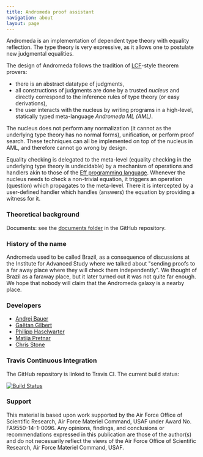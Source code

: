 ```yaml
---
title: Andromeda proof assistant
navigation: about
layout: page
---
```


Andromeda is an implementation of dependent type theory with equality reflection.
The type theory is very expressive, as it allows one to postulate new judgmental equalities.

The design of Andromeda follows the tradition of
[LCF](https://en.wikipedia.org/wiki/Logic_for_Computable_Functions)-style theorem provers:

* there is an abstract datatype of judgments,
* all constructions of judgments are done by a trusted *nucleus* and directly correspond
  to the inference rules of type theory (or easy derivations),
* the user interacts with the nucleus by writing programs in a high-level, statically
  typed meta-language *Andromeda ML (AML)*.

The nucleus does not perform any normalization (it cannot as the underlying type theory
has no normal forms), unification, or perform proof search. These techniques can all be
implemented on top of the nucleus in AML, and therefore cannot go wrong by design.

Equality checking is delegated to the meta-level (equality checking in the underlying
type theory is undecidable) by a mechanism of operations and handlers akin to those of the
[Eff programming language](http://www.eff-lang.org). Whenever the nucleus needs to check a
non-trivial equation, it triggers an operation (question) which propagates to the
meta-level. There it is intercepted by a user-defined handler which handles (answers) the
equation by providing a witness for it.

### Theoretical background

Documents: see the
[documents folder](https://github.com/Andromedans/andromeda/tree/master/doc) in the GitHub
repository.



### History of the name

Andromeda used to be called Brazil, as a consequence of discussions at the Institute for
Advanced Study where we talked about "sending proofs to a far away place where they will
check them independently". We thought of Brazil as a faraway place, but it later turned
out it was not quite far enough. We hope that nobody will claim that the Andromeda galaxy
is a nearby place.

### Developers

* [Andrej Bauer](http://andrej.com/)
* [Gaëtan Gilbert](https://github.com/SkySkimmer)
* [Philipp Haselwarter](https://www.haselwarter.org/~philipp/)
* [Matija Pretnar](http://matija.pretnar.info/)
* [Chris Stone](https://www.cs.hmc.edu/~stone/)


### Travis Continuous Integration

The GitHub repository is linked to Travis CI. The current build status:

[![Build Status](https://api.travis-ci.org/Andromedans/andromeda.png?branch=master)](https://travis-ci.org/Andromedans/andromeda)

### Support

This material is based upon work supported by the Air Force Office of Scientific Research,
Air Force Materiel Command, USAF under Award No. FA9550-14-1-0096. Any opinions, findings,
and conclusions or recommendations expressed in this publication are those of the
author(s) and do not necessarily reflect the views of the Air Force Office of Scientific
Research, Air Force Materiel Command, USAF.
